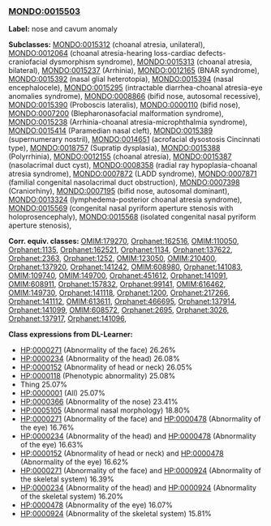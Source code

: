
### [MONDO:0015503](http://purl.obolibrary.org/obo/MONDO_0015503)
**Label:** nose and cavum anomaly

**Subclasses:** [MONDO:0015312](http://purl.obolibrary.org/obo/MONDO_0015312) (choanal atresia, unilateral), [MONDO:0012064](http://purl.obolibrary.org/obo/MONDO_0012064) (choanal atresia-hearing loss-cardiac defects-craniofacial dysmorphism syndrome), [MONDO:0015313](http://purl.obolibrary.org/obo/MONDO_0015313) (choanal atresia, bilateral), [MONDO:0015237](http://purl.obolibrary.org/obo/MONDO_0015237) (Arrhinia), [MONDO:0012165](http://purl.obolibrary.org/obo/MONDO_0012165) (BNAR syndrome), [MONDO:0015392](http://purl.obolibrary.org/obo/MONDO_0015392) (nasal glial heterotopia), [MONDO:0015394](http://purl.obolibrary.org/obo/MONDO_0015394) (nasal encephalocele), [MONDO:0015295](http://purl.obolibrary.org/obo/MONDO_0015295) (intractable diarrhea-choanal atresia-eye anomalies syndrome), [MONDO:0008866](http://purl.obolibrary.org/obo/MONDO_0008866) (bifid nose, autosomal recessive), [MONDO:0015390](http://purl.obolibrary.org/obo/MONDO_0015390) (Proboscis lateralis), [MONDO:0000110](http://purl.obolibrary.org/obo/MONDO_0000110) (bifid nose), [MONDO:0007200](http://purl.obolibrary.org/obo/MONDO_0007200) (Blepharonasofacial malformation syndrome), [MONDO:0015238](http://purl.obolibrary.org/obo/MONDO_0015238) (Arrhinia-choanal atresia-microphthalmia syndrome), [MONDO:0015414](http://purl.obolibrary.org/obo/MONDO_0015414) (Paramedian nasal cleft), [MONDO:0015389](http://purl.obolibrary.org/obo/MONDO_0015389) (supernumerary nostril), [MONDO:0014651](http://purl.obolibrary.org/obo/MONDO_0014651) (acrofacial dysostosis Cincinnati type), [MONDO:0018757](http://purl.obolibrary.org/obo/MONDO_0018757) (Supratip dysplasia), [MONDO:0015388](http://purl.obolibrary.org/obo/MONDO_0015388) (Polyrrhinia), [MONDO:0012155](http://purl.obolibrary.org/obo/MONDO_0012155) (choanal atresia), [MONDO:0015387](http://purl.obolibrary.org/obo/MONDO_0015387) (nasolacrimal duct cyst), [MONDO:0008358](http://purl.obolibrary.org/obo/MONDO_0008358) (radial ray hypoplasia-choanal atresia syndrome), [MONDO:0007872](http://purl.obolibrary.org/obo/MONDO_0007872) (LADD syndrome), [MONDO:0007871](http://purl.obolibrary.org/obo/MONDO_0007871) (familial congenital nasolacrimal duct obstruction), [MONDO:0007398](http://purl.obolibrary.org/obo/MONDO_0007398) (Craniorhiny), [MONDO:0007195](http://purl.obolibrary.org/obo/MONDO_0007195) (bifid nose, autosomal dominant), [MONDO:0013324](http://purl.obolibrary.org/obo/MONDO_0013324) (lymphedema-posterior choanal atresia syndrome), [MONDO:0015569](http://purl.obolibrary.org/obo/MONDO_0015569) (congenital nasal pyriform aperture stenosis with holoprosencephaly), [MONDO:0015568](http://purl.obolibrary.org/obo/MONDO_0015568) (isolated congenital nasal pyriform aperture stenosis), 

**Corr. equiv. classes:** [OMIM:179270](http://purl.obolibrary.org/obo/OMIM_179270), [Orphanet:162516](http://www.orpha.net/ORDO/Orphanet_162516), [OMIM:110050](http://purl.obolibrary.org/obo/OMIM_110050), [Orphanet:1135](http://www.orpha.net/ORDO/Orphanet_1135), [Orphanet:162521](http://www.orpha.net/ORDO/Orphanet_162521), [Orphanet:1134](http://www.orpha.net/ORDO/Orphanet_1134), [Orphanet:137622](http://www.orpha.net/ORDO/Orphanet_137622), [Orphanet:2363](http://www.orpha.net/ORDO/Orphanet_2363), [Orphanet:1252](http://www.orpha.net/ORDO/Orphanet_1252), [OMIM:123050](http://purl.obolibrary.org/obo/OMIM_123050), [OMIM:210400](http://purl.obolibrary.org/obo/OMIM_210400), [Orphanet:137920](http://www.orpha.net/ORDO/Orphanet_137920), [Orphanet:141242](http://www.orpha.net/ORDO/Orphanet_141242), [OMIM:608980](http://purl.obolibrary.org/obo/OMIM_608980), [Orphanet:141083](http://www.orpha.net/ORDO/Orphanet_141083), [OMIM:109740](http://purl.obolibrary.org/obo/OMIM_109740), [OMIM:149700](http://purl.obolibrary.org/obo/OMIM_149700), [Orphanet:451612](http://www.orpha.net/ORDO/Orphanet_451612), [Orphanet:141091](http://www.orpha.net/ORDO/Orphanet_141091), [OMIM:608911](http://purl.obolibrary.org/obo/OMIM_608911), [Orphanet:157832](http://www.orpha.net/ORDO/Orphanet_157832), [Orphanet:99141](http://www.orpha.net/ORDO/Orphanet_99141), [OMIM:616462](http://purl.obolibrary.org/obo/OMIM_616462), [OMIM:149730](http://purl.obolibrary.org/obo/OMIM_149730), [Orphanet:141118](http://www.orpha.net/ORDO/Orphanet_141118), [Orphanet:1200](http://www.orpha.net/ORDO/Orphanet_1200), [Orphanet:217266](http://www.orpha.net/ORDO/Orphanet_217266), [Orphanet:141112](http://www.orpha.net/ORDO/Orphanet_141112), [OMIM:613611](http://purl.obolibrary.org/obo/OMIM_613611), [Orphanet:466695](http://www.orpha.net/ORDO/Orphanet_466695), [Orphanet:137914](http://www.orpha.net/ORDO/Orphanet_137914), [Orphanet:141099](http://www.orpha.net/ORDO/Orphanet_141099), [OMIM:608572](http://purl.obolibrary.org/obo/OMIM_608572), [Orphanet:2695](http://www.orpha.net/ORDO/Orphanet_2695), [Orphanet:3026](http://www.orpha.net/ORDO/Orphanet_3026), [Orphanet:137917](http://www.orpha.net/ORDO/Orphanet_137917), [Orphanet:141096](http://www.orpha.net/ORDO/Orphanet_141096), 

**Class expressions from DL-Learner:**

- [HP:0000271](http://purl.obolibrary.org/obo/HP_0000271) (Abnormality of the face) 26.26%
- [HP:0000234](http://purl.obolibrary.org/obo/HP_0000234) (Abnormality of the head) 26.08%
- [HP:0000152](http://purl.obolibrary.org/obo/HP_0000152) (Abnormality of head or neck) 26.05%
- [HP:0000118](http://purl.obolibrary.org/obo/HP_0000118) (Phenotypic abnormality) 25.08%
- Thing 25.07%
- [HP:0000001](http://purl.obolibrary.org/obo/HP_0000001) (All) 25.07%
- [HP:0000366](http://purl.obolibrary.org/obo/HP_0000366) (Abnormality of the nose) 23.41%
- [HP:0005105](http://purl.obolibrary.org/obo/HP_0005105) (Abnormal nasal morphology) 18.80%
- [HP:0000271](http://purl.obolibrary.org/obo/HP_0000271) (Abnormality of the face) and [HP:0000478](http://purl.obolibrary.org/obo/HP_0000478) (Abnormality of the eye) 16.76%
- [HP:0000234](http://purl.obolibrary.org/obo/HP_0000234) (Abnormality of the head) and [HP:0000478](http://purl.obolibrary.org/obo/HP_0000478) (Abnormality of the eye) 16.63%
- [HP:0000152](http://purl.obolibrary.org/obo/HP_0000152) (Abnormality of head or neck) and [HP:0000478](http://purl.obolibrary.org/obo/HP_0000478) (Abnormality of the eye) 16.62%
- [HP:0000271](http://purl.obolibrary.org/obo/HP_0000271) (Abnormality of the face) and [HP:0000924](http://purl.obolibrary.org/obo/HP_0000924) (Abnormality of the skeletal system) 16.39%
- [HP:0000234](http://purl.obolibrary.org/obo/HP_0000234) (Abnormality of the head) and [HP:0000924](http://purl.obolibrary.org/obo/HP_0000924) (Abnormality of the skeletal system) 16.20%
- [HP:0000478](http://purl.obolibrary.org/obo/HP_0000478) (Abnormality of the eye) 16.07%
- [HP:0000924](http://purl.obolibrary.org/obo/HP_0000924) (Abnormality of the skeletal system) 15.81%


